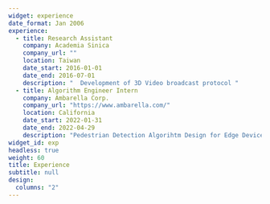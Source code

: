 ```yaml
---
widget: experience
date_format: Jan 2006
experience:
  - title: Research Assistant
    company: Academia Sinica
    company_url: ""
    location: Taiwan
    date_start: 2016-01-01
    date_end: 2016-07-01
    description: "  Development of 3D Video broadcast protocol "
  - title: Algorithm Engineer Intern
    company: Ambarella Corp.
    company_url: "https://www.ambarella.com/"
    location: California
    date_start: 2022-01-31
    date_end: 2022-04-29
    description: "Pedestrian Detection Algorihtm Design for Edge Devices"
widget_id: exp
headless: true
weight: 60
title: Experience
subtitle: null
design:
  columns: "2"
---
```

